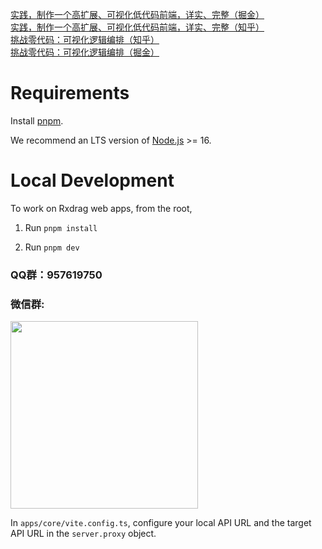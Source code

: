 
[实践，制作一个高扩展、可视化低代码前端，详实、完整（掘金）](https://juejin.cn/post/7205361008272326716)  
[实践，制作一个高扩展、可视化低代码前端，详实、完整（知乎）](https://zhuanlan.zhihu.com/p/610182592)  
[挑战零代码：可视化逻辑编排（知乎）](https://zhuanlan.zhihu.com/p/644873396)  
[挑战零代码：可视化逻辑编排（掘金）](https://juejin.cn/post/7257814347463671863)  
# Requirements

Install [pnpm](https://pnpm.io/).

We recommend an LTS version of [Node.js](https://nodejs.org/en/) >= 16.

# Local Development

To work on Rxdrag web apps, from the root,

1. Run `pnpm install`

2. Run `pnpm dev`


### QQ群：957619750  

### 微信群:  
<img src="https://github.com/rxdrag/rxeditor/blob/master/doc/images/wechatgroup1211.jpg?raw=true" style="width:300px">

In `apps/core/vite.config.ts`, configure your local API URL and the target API URL in the `server.proxy` object.
